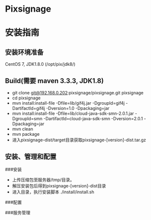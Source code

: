 # Pixsignage


# 安装指南

## 安装环境准备
CentOS 7, JDK1.8.0 (/opt/pix/jdk8/)

## Build(需要 maven 3.3.3, JDK1.8)
- git clone git@192.168.0.202:pixsignage/pixsignage.git pixsignage
- cd pixsignage
- mvn install:install-file -Dfile=lib/gif4j.jar -DgroupId=gif4j -DartifactId=gif4j -Dversion=1.0 -Dpackaging=jar
- mvn install:install-file -Dfile=lib/cloud-java-sdk-smn-2.0.1.jar -DgroupId=smn -DartifactId=cloud-java-sdk-smn -Dversion=2.0.1 -Dpackaging=jar
- mvn clean
- mvn package
- 进入pixsignage-dist/target目录获取pixsignage-[version]-dist.tar.gz


## 安装、管理和配置
###安装    

- 上传压缩包至服务器/tmp/目录。
- 解压安装包后得到pixsignage-[version]-dist目录
- 进入目录，执行安装脚本 ./install/install.sh


###配置



###服务管理

